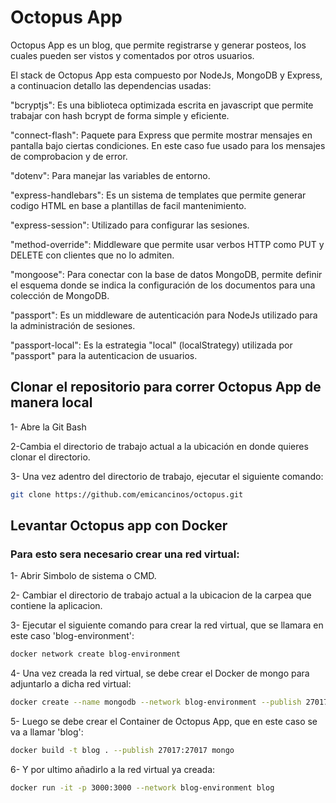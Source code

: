 # Octopus App

Octopus App es un blog, que permite registrarse y generar posteos, los cuales pueden ser vistos y comentados por otros usuarios.

El stack de Octopus App esta compuesto por NodeJs, MongoDB y Express, a continuacion detallo las dependencias usadas:

"bcryptjs": Es una biblioteca optimizada escrita en javascript que permite trabajar con hash bcrypt de forma simple y eficiente. 

"connect-flash": Paquete para Express que permite mostrar mensajes en pantalla bajo ciertas condiciones. En este caso fue usado para los mensajes de comprobacion y de error. 

"dotenv": Para manejar las variables de entorno.

"express-handlebars": Es un sistema de templates que permite generar codigo HTML en base a plantillas de facil mantenimiento.

"express-session": Utilizado para configurar las sesiones.

"method-override": Middleware que permite usar verbos HTTP como PUT y DELETE con clientes que no lo admiten.

"mongoose": Para conectar con la base de datos MongoDB, permite definir el esquema donde se indica la configuración de los documentos para una colección de MongoDB.

"passport": Es un middleware de autenticación para NodeJs utilizado para la administración de sesiones.

"passport-local": Es la estrategia "local" (localStrategy) utilizada por "passport" para la autenticacion de usuarios.




## Clonar el repositorio para correr Octopus App de manera local 

1- Abre la Git Bash

2-Cambia el directorio de trabajo actual a la ubicación en donde quieres clonar el directorio.

3- Una vez adentro del directorio de trabajo, ejecutar el siguiente comando:

```bash
git clone https://github.com/emicancinos/octopus.git
```

## Levantar Octopus app con Docker

### Para esto sera necesario crear una red virtual:

1- Abrir Simbolo de sistema o CMD.

2- Cambiar el directorio de trabajo actual a la ubicacion de la carpea que contiene la aplicacion.

3- Ejecutar el siguiente comando para crear la red virtual, que se llamara en este caso 'blog-environment': 

```bash
docker network create blog-environment
```

4- Una vez creada la red virtual, se debe crear el Docker de mongo para adjuntarlo a dicha red virtual:

```bash
docker create --name mongodb --network blog-environment --publish 27017:27017 mongo
```

5- Luego se debe crear el Container de Octopus App, que en este caso se va a llamar 'blog': 

```bash
docker build -t blog . --publish 27017:27017 mongo
```

6- Y por ultimo añadirlo a la red virtual ya creada:

```bash
docker run -it -p 3000:3000 --network blog-environment blog
```

